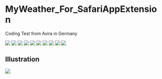 # MyWeather_For_SafariAppExtension
Coding Test from Avira in Germany

![](pictures/Slide1.png)
![](pictures/Slide10.png)
![](pictures/Slide11.png)
![](pictures/Slide12.png)
![](pictures/Slide13.png)
![](pictures/Slide14.png)
![](pictures/Slide2.png)
![](pictures/Slide4.png)
![](pictures/Slide5.png)
![](pictures/Slide6.png)

## Illustration
![](demo_version_1_20191120.gif)

